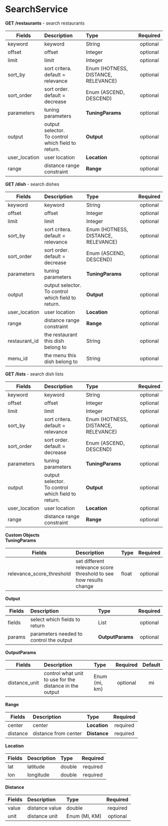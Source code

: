 # SearchService

**GET /restaurants**  - search restaurants

| Fields        | Description                                             | Type                                | Required | 
| ------------- |:--------------------------------------------------------|:----------------------------------- |:--------:|
| keyword       | keyword                                                 | String                              | optional |
| offset        | offset                                                  | Integer                             | optional |
| limit         | limit                                                   | Integer                             | optional |
| sort_by       | sort critera. default = relevance                       | Enum (HOTNESS, DISTANCE, RELEVANCE) | optional |
| sort_order    | sort order. default = decrease                          | Enum (ASCEND, DESCEND)              | optional |
| parameters    | tuning parameters                                       | **TuningParams**                    | optional |
| output        | output selector. <br />To control which field to return.| **Output**                          | optional |
| user_location | user location                                           | **Location**                        | optional |
| range         | distance range constraint                               | **Range**                           | optional |




**GET /dish** - search dishes

| Fields        | Description                                             | Type                                | Required | 
| ------------- |:--------------------------------------------------------|:----------------------------------- |:--------:|
| keyword       | keyword                                                 | String                              | optional |
| offset        | offset                                                  | Integer                             | optional |
| limit         | limit                                                   | Integer                             | optional |
| sort_by       | sort critera. default = relevance                       | Enum (HOTNESS, DISTANCE, RELEVANCE) | optional |
| sort_order    | sort order. default = decrease                          | Enum (ASCEND, DESCEND)              | optional |
| parameters    | tuning parameters                                       | **TuningParams**                    | optional |
| output        | output selector. <br />To control which field to return.| **Output**                          | optional |
| user_location | user location                                           | **Location**                        | optional |
| range         | distance range constraint                               | **Range**                           | optional |
| restaurant_id | the restaurant this dish belong to                      | String                              | optional |
| menu_id       | the menu       this dish belong to                      | String                              | optional |




**GET /lists** - search dish lists

| Fields        | Description                                             | Type                                | Required | 
| ------------- |:--------------------------------------------------------|:----------------------------------- |:--------:|
| keyword       | keyword                                                 | String                              | optional |
| offset        | offset                                                  | Integer                             | optional |
| limit         | limit                                                   | Integer                             | optional |
| sort_by       | sort critera. default = relevance                       | Enum (HOTNESS, DISTANCE, RELEVANCE) | optional |
| sort_order    | sort order. default = decrease                          | Enum (ASCEND, DESCEND)              | optional |
| parameters    | tuning parameters                                       | **TuningParams**                    | optional |
| output        | output selector. <br />To control which field to return.| **Output**                          | optional |
| user_location | user location                                           | **Location**                        | optional |
| range         | distance range constraint                               | **Range**                           | optional |




**Custom Objects**    
**TuningParams**   

| Fields                    | Description                                                      | Type  | Required | 
| --------------------------|:-----------------------------------------------------------------|:------|:--------:|
| relevance_score_threshold | set different relevance score threshold to see how results change| float | optional |


**Output**    

| Fields | Description                             | Type               | Required | 
| -------|:----------------------------------------|:-------------------|:--------:|
| fields | select which fields to return           | List<String>       | optional |
| params | parameters needed to control the output | **OutputParams**   | optional |


**OutputParams**    

| Fields | Description                                                   | Type         | Required | Default | 
| -------|:--------------------------------------------------------------|:-------------|:--------:|:-------:|
| distance_unit | control what unit to use for the distance in the output | Enum (mi, km)| optional | mi      |


**Range**    

| Fields   | Description          | Type         | Required | 
| ---------|:---------------------|:-------------|:--------:|
| center   | center               | **Location** | required |
| distance | distance from center | **Distance** | required |


**Location**    

| Fields | Description | Type   | Required | 
| -------|:------------|:-------|:--------:|
| lat    | latitude    | double | required |
| lon    | longitude   | double | required |


**Distance**    

| Fields | Description    | Type             | Required | 
| -------|:---------------|:-----------------|:--------:|
| value  | distance value | double           | required |
| unit   | distance unit  | Enum (MI, KM)    | optional |







